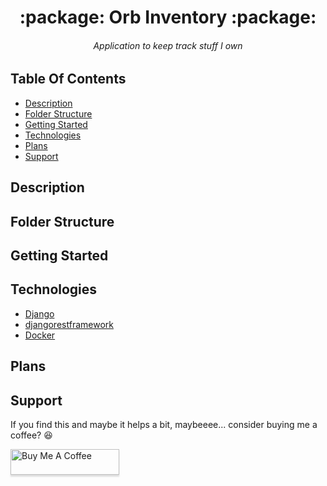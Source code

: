 <h1 align="center">:package: Orb Inventory :package:</h1>
<h6 align="center">Application to keep track stuff I own</h6>

## Table Of Contents

-   [Description](#description)
-   [Folder Structure](#folder-structure)
-   [Getting Started](#getting-started)
-   [Technologies](#technologies)
-   [Plans](#plans)
-   [Support](#support)

## Description

## Folder Structure

## Getting Started

## Technologies

-   [Django](https://pypi.org/project/Django/)
-   [djangorestframework](https://pypi.org/project/djangorestframework/)
-   [Docker](https://www.docker.com/)

## Plans

## Support

If you find this and maybe it helps a bit, maybeeee... consider buying me a coffee? :laughing:

<a href="https://www.buymeacoffee.com/haywooddjohnson" target="_blank"><img src="https://www.buymeacoffee.com/assets/img/custom_images/orange_img.png" alt="Buy Me A Coffee" style="height: 41px !important;width: 174px !important;box-shadow: 0px 3px 2px 0px rgba(190, 190, 190, 0.5) !important;-webkit-box-shadow: 0px 3px 2px 0px rgba(190, 190, 190, 0.5) !important;" ></a>
